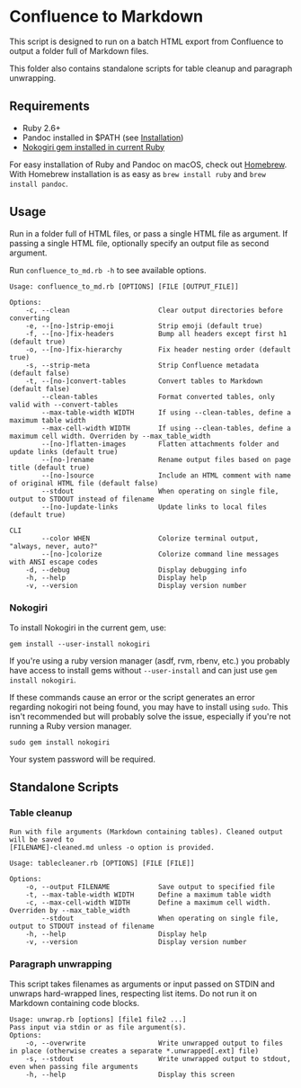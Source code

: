 # Confluence to Markdown

This script is designed to run on a batch HTML export from
Confluence to output a folder full of Markdown files.

This folder also contains standalone scripts for table cleanup and paragraph unwrapping.

## Requirements

- Ruby 2.6+
- Pandoc installed in $PATH (see [Installation](https://pandoc.org/installing.html))
- [Nokogiri gem installed in current Ruby](#nokogiri)

For easy installation of Ruby and Pandoc on macOS, check out
[Homebrew](https://brew.sh). With Homebrew installation is
as easy as `brew install ruby` and `brew install pandoc`.

## Usage

Run in a folder full of HTML files, or pass a single HTML
file as argument. If passing a single HTML file, optionally
specify an output file as second argument.

Run `confluence_to_md.rb -h` to see available options.

```console
Usage: confluence_to_md.rb [OPTIONS] [FILE [OUTPUT_FILE]]

Options:
    -c, --clean                      Clear output directories before converting
    -e, --[no-]strip-emoji           Strip emoji (default true)
    -f, --[no-]fix-headers           Bump all headers except first h1 (default true)
    -o, --[no-]fix-hierarchy         Fix header nesting order (default true)
    -s, --strip-meta                 Strip Confluence metadata (default false)
    -t, --[no-]convert-tables        Convert tables to Markdown (default false)
        --clean-tables               Format converted tables, only valid with --convert-tables
        --max-table-width WIDTH      If using --clean-tables, define a maximum table width
        --max-cell-width WIDTH       If using --clean-tables, define a maximum cell width. Overriden by --max_table_width
        --[no-]flatten-images        Flatten attachments folder and update links (default true)
        --[no-]rename                Rename output files based on page title (default true)
        --[no-]source                Include an HTML comment with name of original HTML file (default false)
        --stdout                     When operating on single file, output to STDOUT instead of filename
        --[no-]update-links          Update links to local files (default true)

CLI
        --color WHEN                 Colorize terminal output, "always, never, auto?"
        --[no-]colorize              Colorize command line messages with ANSI escape codes
    -d, --debug                      Display debugging info
    -h, --help                       Display help
    -v, --version                    Display version number
```

### Nokogiri

To install Nokogiri in the current gem, use:

    gem install --user-install nokogiri

If you're using a ruby version manager (asdf, rvm, rbenv,
etc.) you probably have access to install gems without
`--user-install` and can just use `gem install nokogiri`.

If these commands cause an error or the script generates an
error regarding nokogiri not being found, you may have to
install using `sudo`. This isn't recommended but will
probably solve the issue, especially if you're not running a
Ruby version manager.

    sudo gem install nokogiri

Your system password will be required.

## Standalone Scripts

### Table cleanup

```
Run with file arguments (Markdown containing tables). Cleaned output will be saved to
[FILENAME]-cleaned.md unless -o option is provided.

Usage: tablecleaner.rb [OPTIONS] [FILE [FILE]]

Options:
    -o, --output FILENAME            Save output to specified file
    -t, --max-table-width WIDTH      Define a maximum table width
    -c, --max-cell-width WIDTH       Define a maximum cell width. Overriden by --max_table_width
        --stdout                     When operating on single file, output to STDOUT instead of filename
    -h, --help                       Display help
    -v, --version                    Display version number
```

### Paragraph unwrapping

This script takes filenames as arguments or input passed on STDIN and unwraps hard-wrapped lines, respecting list items. Do not run it on Markdown containing code blocks.

```
Usage: unwrap.rb [options] [file1 file2 ...]
Pass input via stdin or as file argument(s).
Options:
    -o, --overwrite                  Write unwrapped output to files in place (otherwise creates a separate *.unwrapped[.ext] file)
    -s, --stdout                     Write unwrapped output to stdout, even when passing file arguments
    -h, --help                       Display this screen
```
